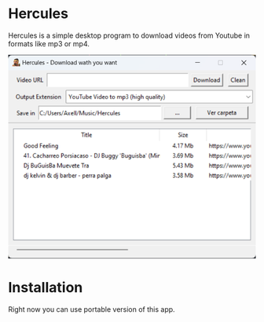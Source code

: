 # Hercules
Hercules is a simple desktop program to download videos from Youtube in formats like mp3 or mp4.

<img src="./assets/image.png">

# Installation

Right now you can use portable version of this app.
